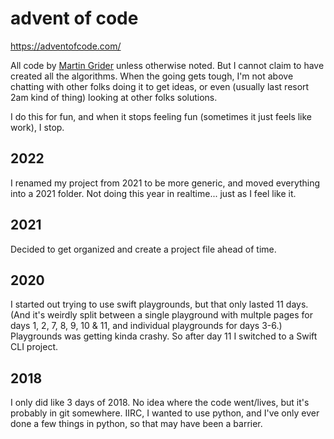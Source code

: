# advent of code

https://adventofcode.com/

All code by [Martin Grider](http://chesstris.com/) unless otherwise noted. But I cannot claim to have created all the algorithms. When the going gets tough, I'm not above chatting with other folks doing it to get ideas, or even (usually last resort 2am kind of thing) looking at other folks solutions.

I do this for fun, and when it stops feeling fun (sometimes it just feels like work), I stop.


## 2022

I renamed my project from 2021 to be more generic, and moved everything into a 2021 folder. Not doing this year in realtime... just as I feel like it.


## 2021

Decided to get organized and create a project file ahead of time.


## 2020

I started out trying to use swift playgrounds, but that only lasted 11 days. (And it's weirdly split between a single playground with multple pages for days 1, 2, 7, 8, 9, 10 & 11, and individual playgrounds for days 3-6.) Playgrounds was getting kinda crashy. So after day 11 I switched to a Swift CLI project.


## 2018

I only did like 3 days of 2018. No idea where the code went/lives, but it's probably in git somewhere. IIRC, I wanted to use python, and I've only ever done a few things in python, so that may have been a barrier.


